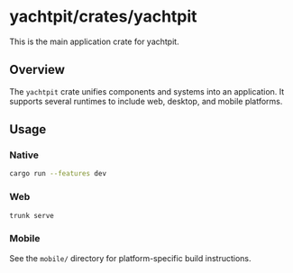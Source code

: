 # yachtpit/crates/yachtpit
This is the main application crate for yachtpit.

## Overview
The `yachtpit` crate unifies components and systems into an application. 
It supports several runtimes to include web, desktop, and mobile platforms.

## Usage
### Native
```bash
cargo run --features dev
```
### Web
```bash
trunk serve
```
### Mobile
See the `mobile/` directory for platform-specific build instructions.